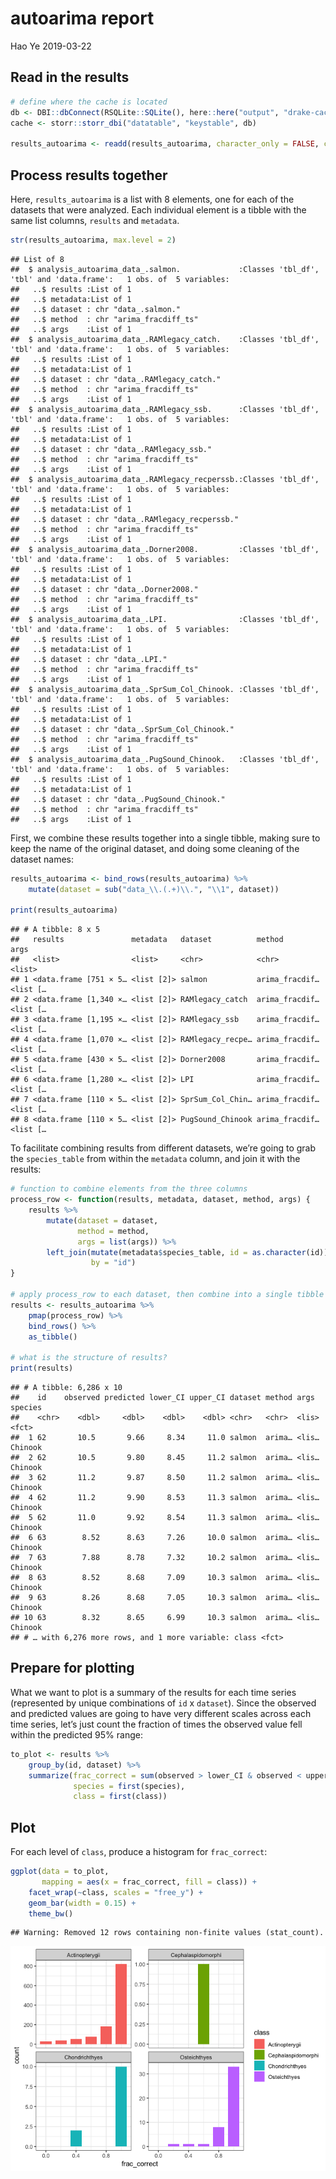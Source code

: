 autoarima report
================
Hao Ye
2019-03-22

## Read in the results

``` r
# define where the cache is located
db <- DBI::dbConnect(RSQLite::SQLite(), here::here("output", "drake-cache.sqlite"))
cache <- storr::storr_dbi("datatable", "keystable", db)

results_autoarima <- readd(results_autoarima, character_only = FALSE, cache = cache)
```

## Process results together

Here, `results_autoarima` is a list with 8 elements, one for each of the
datasets that were analyzed. Each individual element is a tibble with
the same list columns, `results` and `metadata`.

``` r
str(results_autoarima, max.level = 2)
```

    ## List of 8
    ##  $ analysis_autoarima_data_.salmon.             :Classes 'tbl_df', 'tbl' and 'data.frame':   1 obs. of  5 variables:
    ##   ..$ results :List of 1
    ##   ..$ metadata:List of 1
    ##   ..$ dataset : chr "data_.salmon."
    ##   ..$ method  : chr "arima_fracdiff_ts"
    ##   ..$ args    :List of 1
    ##  $ analysis_autoarima_data_.RAMlegacy_catch.    :Classes 'tbl_df', 'tbl' and 'data.frame':   1 obs. of  5 variables:
    ##   ..$ results :List of 1
    ##   ..$ metadata:List of 1
    ##   ..$ dataset : chr "data_.RAMlegacy_catch."
    ##   ..$ method  : chr "arima_fracdiff_ts"
    ##   ..$ args    :List of 1
    ##  $ analysis_autoarima_data_.RAMlegacy_ssb.      :Classes 'tbl_df', 'tbl' and 'data.frame':   1 obs. of  5 variables:
    ##   ..$ results :List of 1
    ##   ..$ metadata:List of 1
    ##   ..$ dataset : chr "data_.RAMlegacy_ssb."
    ##   ..$ method  : chr "arima_fracdiff_ts"
    ##   ..$ args    :List of 1
    ##  $ analysis_autoarima_data_.RAMlegacy_recperssb.:Classes 'tbl_df', 'tbl' and 'data.frame':   1 obs. of  5 variables:
    ##   ..$ results :List of 1
    ##   ..$ metadata:List of 1
    ##   ..$ dataset : chr "data_.RAMlegacy_recperssb."
    ##   ..$ method  : chr "arima_fracdiff_ts"
    ##   ..$ args    :List of 1
    ##  $ analysis_autoarima_data_.Dorner2008.         :Classes 'tbl_df', 'tbl' and 'data.frame':   1 obs. of  5 variables:
    ##   ..$ results :List of 1
    ##   ..$ metadata:List of 1
    ##   ..$ dataset : chr "data_.Dorner2008."
    ##   ..$ method  : chr "arima_fracdiff_ts"
    ##   ..$ args    :List of 1
    ##  $ analysis_autoarima_data_.LPI.                :Classes 'tbl_df', 'tbl' and 'data.frame':   1 obs. of  5 variables:
    ##   ..$ results :List of 1
    ##   ..$ metadata:List of 1
    ##   ..$ dataset : chr "data_.LPI."
    ##   ..$ method  : chr "arima_fracdiff_ts"
    ##   ..$ args    :List of 1
    ##  $ analysis_autoarima_data_.SprSum_Col_Chinook. :Classes 'tbl_df', 'tbl' and 'data.frame':   1 obs. of  5 variables:
    ##   ..$ results :List of 1
    ##   ..$ metadata:List of 1
    ##   ..$ dataset : chr "data_.SprSum_Col_Chinook."
    ##   ..$ method  : chr "arima_fracdiff_ts"
    ##   ..$ args    :List of 1
    ##  $ analysis_autoarima_data_.PugSound_Chinook.   :Classes 'tbl_df', 'tbl' and 'data.frame':   1 obs. of  5 variables:
    ##   ..$ results :List of 1
    ##   ..$ metadata:List of 1
    ##   ..$ dataset : chr "data_.PugSound_Chinook."
    ##   ..$ method  : chr "arima_fracdiff_ts"
    ##   ..$ args    :List of 1

First, we combine these results together into a single tibble, making
sure to keep the name of the original dataset, and doing some cleaning
of the dataset names:

``` r
results_autoarima <- bind_rows(results_autoarima) %>%
    mutate(dataset = sub("data_\\.(.+)\\.", "\\1", dataset))

print(results_autoarima)
```

    ## # A tibble: 8 x 5
    ##   results               metadata   dataset          method         args    
    ##   <list>                <list>     <chr>            <chr>          <list>  
    ## 1 <data.frame [751 × 5… <list [2]> salmon           arima_fracdif… <list […
    ## 2 <data.frame [1,340 ×… <list [2]> RAMlegacy_catch  arima_fracdif… <list […
    ## 3 <data.frame [1,195 ×… <list [2]> RAMlegacy_ssb    arima_fracdif… <list […
    ## 4 <data.frame [1,070 ×… <list [2]> RAMlegacy_recpe… arima_fracdif… <list […
    ## 5 <data.frame [430 × 5… <list [2]> Dorner2008       arima_fracdif… <list […
    ## 6 <data.frame [1,280 ×… <list [2]> LPI              arima_fracdif… <list […
    ## 7 <data.frame [110 × 5… <list [2]> SprSum_Col_Chin… arima_fracdif… <list […
    ## 8 <data.frame [110 × 5… <list [2]> PugSound_Chinook arima_fracdif… <list […

To facilitate combining results from different datasets, we’re going to
grab the `species_table` from within the `metadata` column, and join it
with the results:

``` r
# function to combine elements from the three columns
process_row <- function(results, metadata, dataset, method, args) {
    results %>%
        mutate(dataset = dataset, 
               method = method, 
               args = list(args)) %>%
        left_join(mutate(metadata$species_table, id = as.character(id)), 
                  by = "id")
}

# apply process_row to each dataset, then combine into a single tibble
results <- results_autoarima %>%
    pmap(process_row) %>%
    bind_rows() %>%
    as_tibble()

# what is the structure of results?
print(results)
```

    ## # A tibble: 6,286 x 10
    ##    id    observed predicted lower_CI upper_CI dataset method args  species
    ##    <chr>    <dbl>     <dbl>    <dbl>    <dbl> <chr>   <chr>  <lis> <fct>  
    ##  1 62       10.5       9.66     8.34     11.0 salmon  arima… <lis… Chinook
    ##  2 62       10.5       9.80     8.45     11.2 salmon  arima… <lis… Chinook
    ##  3 62       11.2       9.87     8.50     11.2 salmon  arima… <lis… Chinook
    ##  4 62       11.2       9.90     8.53     11.3 salmon  arima… <lis… Chinook
    ##  5 62       11.0       9.92     8.54     11.3 salmon  arima… <lis… Chinook
    ##  6 63        8.52      8.63     7.26     10.0 salmon  arima… <lis… Chinook
    ##  7 63        7.88      8.78     7.32     10.2 salmon  arima… <lis… Chinook
    ##  8 63        8.52      8.68     7.09     10.3 salmon  arima… <lis… Chinook
    ##  9 63        8.26      8.68     7.05     10.3 salmon  arima… <lis… Chinook
    ## 10 63        8.32      8.65     6.99     10.3 salmon  arima… <lis… Chinook
    ## # … with 6,276 more rows, and 1 more variable: class <fct>

## Prepare for plotting

What we want to plot is a summary of the results for each time series
(represented by unique combinations of `id` x `dataset`). Since the
observed and predicted values are going to have very different scales
across each time series, let’s just count the fraction of times the
observed value fell within the predicted 95% range:

``` r
to_plot <- results %>%
    group_by(id, dataset) %>%
    summarize(frac_correct = sum(observed > lower_CI & observed < upper_CI) / n(), 
              species = first(species), 
              class = first(class))
```

## Plot

For each level of `class`, produce a histogram for `frac_correct`:

``` r
ggplot(data = to_plot, 
       mapping = aes(x = frac_correct, fill = class)) + 
    facet_wrap(~class, scales = "free_y") + 
    geom_bar(width = 0.15) + 
    theme_bw()
```

    ## Warning: Removed 12 rows containing non-finite values (stat_count).

![](autoarima_report_files/figure-gfm/unnamed-chunk-5-1.png)<!-- -->
